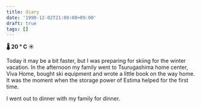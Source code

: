 ```yaml
---
title: diary
date: '1990-12-02T21:00:00+09:00'
draft: true
tags: []
---
```


**🌡 20 ° C ☀**

Today it may be a bit faster, but I was preparing for skiing for the winter vacation. In the afternoon my family went to Tsurugashima home center, Viva Home, bought ski equipment and wrote a little book on the way home. It was the moment when the storage power of Estima helped for the first time.

I went out to dinner with my family for dinner.
